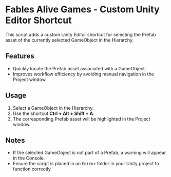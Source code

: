 # Fables Alive Games - Custom Unity Editor Shortcut

This script adds a custom Unity Editor shortcut for selecting the Prefab asset of the currently selected GameObject in the Hierarchy.

## Features
- Quickly locate the Prefab asset associated with a GameObject.
- Improves workflow efficiency by avoiding manual navigation in the Project window.

## Usage
1. Select a GameObject in the Hierarchy.
2. Use the shortcut **Ctrl + Alt + Shift + A**.
3. The corresponding Prefab asset will be highlighted in the Project window.

## Notes
- If the selected GameObject is not part of a Prefab, a warning will appear in the Console.
- Ensure the script is placed in an `Editor` folder in your Unity project to function correctly.
